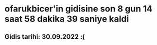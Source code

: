 # ofarukbicer'in gidisine son 8 gun 14 saat 58 dakika 39 saniye kaldi

## Gidis tarihi: 30.09.2022 :(